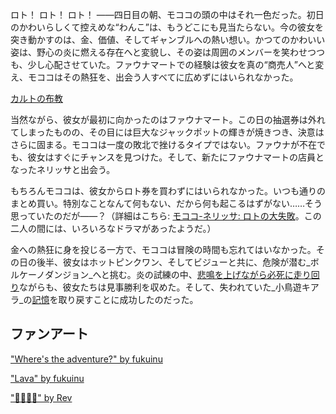 <!-- title: モココ・アビスガード -->
<!-- status: 生存 -->

ロト！ ロト！ ロト！ ――四日目の朝、モココの頭の中はそれ一色だった。初日のかわいらしくて控えめな“わんこ”は、もうどこにも見当たらない。今の彼女を突き動かすのは、金、価値、そしてギャンブルへの熱い想い。かつてのかわいい姿は、野心の炎に燃える存在へと変貌し、その姿は周囲のメンバーを笑わせつつも、少し心配させていた。ファウナマートでの経験は彼女を真の“商売人”へと変え、モココはその熱狂を、出会う人すべてに広めずにはいられなかった。

[カルトの布教](#embed:https://www.youtube.com/live/5swK4fB2smo?si=ly9UeB1xnJxbiIvz&t=405)

当然ながら、彼女が最初に向かったのはファウナマート。この日の抽選券は外れてしまったものの、その目には巨大なジャックポットの輝きが焼きつき、決意はさらに固まる。モココは一度の敗北で挫けるタイプではない。ファウナが不在でも、彼女はすぐにチャンスを見つけた。そして、新たにファウナマートの店員となったネリッサと出会う。

もちろんモココは、彼女からロト券を買わずにはいられなかった。いつも通りのまとめ買い。特別なことなんて何もない、だから何も起こるはずがない……そう思っていたのだが――？（詳細はこちら: [モココ-ネリッサ: ロトの大失敗](#edge:mococo-nerissa)。この二人の間には、いろいろなドラマがあったようだ。）

金への熱狂に身を投じる一方で、モココは冒険の時間も忘れてはいなかった。その日の後半、彼女はホットピンクワン、そしてビジューと共に、危険が潜む_ボルケーノダンジョン_へと挑む。炎の試練の中、[悲鳴を上げながら必死に走り回り](https://www.youtube.com/live/5swK4fB2smo?feature=shared&t=6904)ながらも、彼女たちは見事勝利を収めた。そして、失われていた_小鳥遊キアラ_の[記憶](https://www.youtube.com/live/5swK4fB2smo?feature=shared&t=9307)を取り戻すことに成功したのだった。

## ファンアート

["Where's the adventure?" by fukuinu](https://x.com/fukuinu_daddy/status/1831679967299817739)

<!-- raora, nerissa, gigi, fuwawa -->

["Lava" by fukuinu](https://x.com/fukuinu_daddy/status/1830139314807980512)

["🏃‍♀️💨💨" by Rev](https://x.com/REVIL0L/status/1918987437780402257)